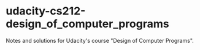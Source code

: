 # udacity-cs212-design_of_computer_programs
Notes and solutions for Udacity's course "Design of Computer Programs".
